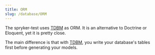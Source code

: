 ```yaml
---
title: ORM
slug: /database/ORM
---
```


The spryker-test uses [TDBM](https://github.com/thecodingmachine/tdbm) as ORM. 
It is an alternative to Doctrine or Eloquent, yet it is pretty close.

The main difference is that with [TDBM](https://github.com/thecodingmachine/tdbm), 
you write your database's tables first before generating your models.
